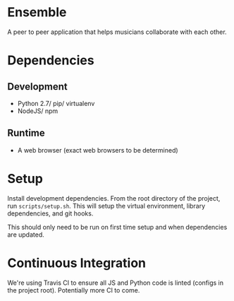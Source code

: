 # Ensemble

A peer to peer application that helps musicians collaborate with each other.

# Dependencies

## Development

- Python 2.7/ pip/ virtualenv
- NodeJS/ npm

## Runtime

- A web browser (exact web browsers to be determined)

# Setup

Install development dependencies. From the root directory of the project, run `scripts/setup.sh`. This will setup the virtual environment, library dependencies, and git hooks.

This should only need to be run on first time setup and when dependencies are updated.

# Continuous Integration

We're using Travis CI to ensure all JS and Python code is linted (configs in the project root). Potentially more CI to come.